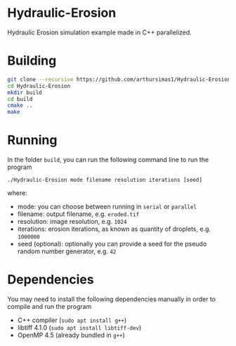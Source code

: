 # Hydraulic-Erosion
Hydraulic Erosion simulation example made in C++ parallelized.

# Building
```sh shell-script
git clone --recursive https://github.com/arthursimas1/Hydraulic-Erosion.git
cd Hydraulic-Erosion
mkdir build
cd build
cmake ..
make
```

# Running
In the folder `build`, you can run the following command line to run the program
```
./Hydraulic-Erosion mode filename resolution iterations [seed]
```
where:
- mode: you can choose between running in `serial` or `parallel`
- filename: output filename, e.g. `eroded.tif`
- resolution: image resolution, e.g. `1024`
- iterations: erosion iterations, as known as quantity of droplets, e.g. `1000000`
- seed (optional): optionally you can provide a seed for the pseudo random number generator, e.g. `42`

# Dependencies
You may need to install the following dependencies manually in order to compile and run the program
- C++ compiler (`sudo apt install g++`)
- libtiff 4.1.0 (`sudo apt install libtiff-dev`)
- OpenMP 4.5 (already bundled in `g++`)

